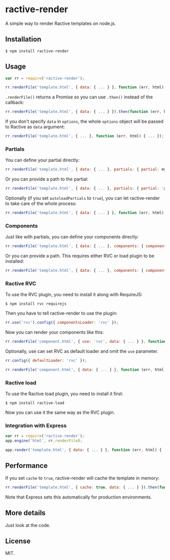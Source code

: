 # ractive-render

A simple way to render Ractive templates on node.js.

## Installation

```
$ npm install ractive-render
```

## Usage

```js
var rr = require('ractive-render');

rr.renderFile('template.html', { data: { ... } }, function (err, html) { ... });
```

```.renderFile()``` returns a Promise so you can use ```.then()``` instead of the callback:
```js
rr.renderFile('template.html', { data: { ... } }).then(function (err, html) { ... });
```

If you don't specify ```data``` in ```options```, the whole ```options``` object will be passed to Ractive as ```data``` argument:
```js
rr.renderFile('template.html', { ... }, function (err, html) { ... });
```

### Partials
You can define your partial directly:
```js
rr.renderFile('template.html', { data: { ... }, partials: { partial: myPart } }, function (err, html) { ... });
```

Or you can provide a path to the partial:
```js
rr.renderFile('template.html', { data: { ... }, partials: { partial: 'partial!path/to/the/partial' } }, function (err, html) { ... });
```

Optionally (if you set ```autoloadPartials``` to ```true```), you can let ractive-render to take care of the whole process:
```js
rr.renderFile('template.html', { data: { ... } }, function (err, html) { ... });
```

### Components
Just like with partials, you can define your components directly:
```js
rr.renderFile('template.html', { data: { ... }, components: { component: myComp } }, function (err, html) { ... });
```

Or you can provide a path. This requires either RVC or load plugin to be installed:
```js
rr.renderFile('template.html', { data: { ... }, components: { component: 'path/to/the/component' } }, function (err, html) { ... });
```

### Ractive RVC
To use the RVC plugin, you need to install it along with RequireJS:
```
$ npm install rvc requirejs
```

Then you have to tell ractive-render to use the plugin:
```js
rr.use('rvc').config({ componentsLoader: 'rvc' });
```

Now you can render your components like this:
```js
rr.renderFile('component.html', { use: 'rvc', data: { ... } }, function (err, html) { ... });
```

Optionally, use can set RVC as default loader and omit the ```use``` parameter.
```js
rr.config({ defaultLoader: 'rvc' });

rr.renderFile('component.html', { data: { ... } }, function (err, html) { ... });
```

### Ractive load
To use the Ractive load plugin, you need to install it first:
```
$ npm install ractive-load
```

Now you can use it the same way as the RVC plugin.

### Integration with Express

```js
var rr = require('ractive-render');
app.engine('html', rr.renderFile);

app.render('template.html', { data: { ... } }, function (err, html) { ... });
```


## Performance
If you set ```cache``` to ```true```, ractive-render will cache the template in memory:
```js
rr.renderFile('template.html', { cache: true, data: { ... } }).then(function (err, html) { ... });
```

Note that Express sets this automatically for production environments.

## More details
Just look at the code.

## License
MIT.